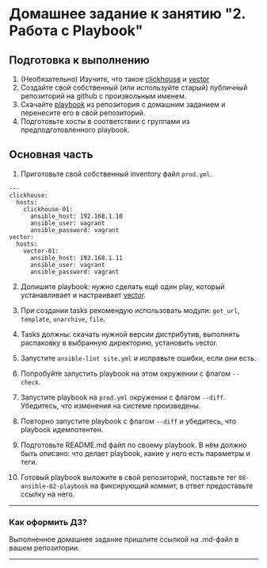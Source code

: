 # Домашнее задание к занятию "2. Работа с Playbook"

## Подготовка к выполнению

1. (Необязательно) Изучите, что такое [clickhouse](https://www.youtube.com/watch?v=fjTNS2zkeBs) и [vector](https://www.youtube.com/watch?v=CgEhyffisLY)
2. Создайте свой собственный (или используйте старый) публичный репозиторий на github с произвольным именем.
3. Скачайте [playbook](./playbook/) из репозитория с домашним заданием и перенесите его в свой репозиторий.
4. Подготовьте хосты в соответствии с группами из предподготовленного playbook.

## Основная часть

1. Приготовьте свой собственный inventory файл `prod.yml`.
```
---
clickhouse:
  hosts:
    clickhouse-01:
      ansible_host: 192.168.1.10
      ansible_user: vagrant
      ansible_password: vagrant
vector:
  hosts:
    vector-01:
      ansible_host: 192.168.1.11
      ansible_user: vagrant
      ansible_password: vagrant
```
2. Допишите playbook: нужно сделать ещё один play, который устанавливает и настраивает [vector](https://vector.dev).

3. При создании tasks рекомендую использовать модули: `get_url`, `template`, `unarchive`, `file`.

4. Tasks должны: скачать нужной версии дистрибутив, выполнить распаковку в выбранную директорию, установить vector.

5. Запустите `ansible-lint site.yml` и исправьте ошибки, если они есть.

6. Попробуйте запустить playbook на этом окружении с флагом `--check`.

7. Запустите playbook на `prod.yml` окружении с флагом `--diff`. Убедитесь, что изменения на системе произведены.

8. Повторно запустите playbook с флагом `--diff` и убедитесь, что playbook идемпотентен.

9. Подготовьте README.md файл по своему playbook. В нём должно быть описано: что делает playbook, какие у него есть параметры и теги.

10. Готовый playbook выложите в свой репозиторий, поставьте тег `08-ansible-02-playbook` на фиксирующий коммит, в ответ предоставьте ссылку на него.

---

### Как оформить ДЗ?

Выполненное домашнее задание пришлите ссылкой на .md-файл в вашем репозитории.

---
